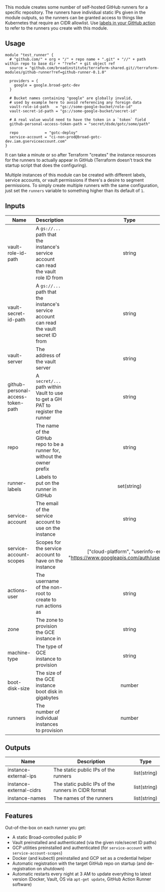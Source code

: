 This module creates some number of self-hosted GitHub runners for a specific repository. The runners have individual static IPs given in the module outputs, so the runners can be granted access to things like Kubernetes that require an CIDR allowlist. Use [labels in your GitHub action](https://docs.github.com/en/actions/hosting-your-own-runners/using-self-hosted-runners-in-a-workflow#using-self-hosted-runners-in-a-workflow) to refer to the runners you create with this module. 

## Usage
```hcl
module "test_runner" {
  # "github.com/" + org + "/" + repo name + ".git" + "//" + path within repo to base dir + "?ref=" + git object ref
  source = "github.com/broadinstitute/terraform-shared.git//terraform-modules/github-runner?ref=github-runner-0.1.0"

  providers = {
    google = google.broad-gotc-dev
  }

  # Bucket names containing "google" are globally invalid,
  # used by example here to avoid referencing any foreign data
  vault-role-id-path   = "gs://some-google-bucket/role-id"
  vault-secret-id-path = "gs://some-google-bucket/secret-id"

  # A real value would need to have the token in a `token` field
  github-personal-access-token-path = "secret/dsde/gotc/some/path"

  repo            = "gotc-deploy"
  service-account = "ci-non-prod@broad-gotc-dev.iam.gserviceaccount.com"
}
```

It can take a minute or so after Terraform "creates" the instance resources for the runners to actually appear in GitHub (Terraform doesn't track the startup script that does the configuring).

Multiple instances of this module can be created with different labels, service accounts, or vault permissions if there's a desire to segment permissions. To simply create multiple runners with the same configuration, just set the `runners` variable to something higher than its default of `1`.

## Inputs
| Name | Description | Type | Default | Required |
|------|-------------|:----:|:-----:|:-----:|
| vault-role-id-path | A `gs://...` path that the instance's service account can read the vault role ID from | string | NULL | yes |
| vault-secret-id-path | A `gs://...` path that the instance's service account can read the vault secret ID from | string | NULL | yes |
| vault-server | The address of the vault server | string | https://clotho.broadinstitute.org:8200 | no |
| github-personal-access-token-path | A `secret/...` path within Vault to use to get a GH PAT to register the runner | string | NULL | yes |
| repo | The name of the GitHub repo to be a runner for, without the owner prefix | string | NULL | yes |
| runner-labels | Labels to put on the runner in GitHub | set(string) | [] | no |
| service-account | The email of the service account to use on the instance | string | NULL | yes |
| service-account-scopes | Scopes for the service account to have on the instance | ["cloud-platform", "userinfo-email", "https://www.googleapis.com/auth/userinfo.profile"] | no |
| actions-user | The username of the non-root to create to run actions as | string | "actions" | no |
| zone | The zone to provision the GCE instance in | string | "us-central1-a" | no |
| machine-type | The type of GCE instance to provision | string | "n1-standard-1" | no |
| boot-disk-size | The size of the GCE instance boot disk in gigabytes | number | 10 | no |
| runners | The number of individual instances to provision | number | 1 | no |

## Outputs
| Name | Description | Type |
|------|-------------|:----:|
| instance-external-ips | The static public IPs of the runners | list(string) |
| instance-external-cidrs | The static public IPs of the runners in CIDR format | list(string) |
| instance-names | The names of the runners | list(string) |

## Features
Out-of-the-box on each runner you get:
- A static Broad-controlled public IP
- Vault preinstalled and authenticated (via the given role/secret ID paths)
- GCP utilities preinstalled and authenticated (for `service-account` with `service-account-scopes`)
- Docker (and kubectl) preinstalled and GCP set as a credential helper
- Automatic registration with the target GitHub repo on startup (and de-registration on shutdown)
- Automatic restarts every night at 3 AM to update everything to latest version (Docker, Vault, OS via `apt-get update`, GitHub Action Runner software)